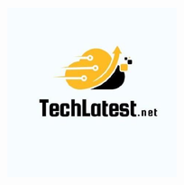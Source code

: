 <br>

<p align="center">
    <img width="300" src="/profile/Logo.Png.jpg" alt="SurrealDB Icon">
</p>

<br>
